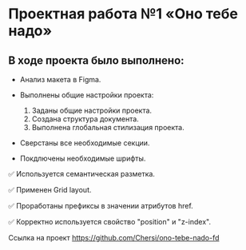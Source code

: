 # Проектная работа №1 «Оно тебе надо»

## В ходе проекта было выполнено:
* Анализ макета в Figma.
* Выполнены общие настройки проекта:
    1. Заданы общие настройки проекта.    
    2. Создана структура документа.    
    3. Выполнена глобальная стилизация проекта.    

* Сверстаны все необходимые секции.
* Покдлючены необходимые шрифты.

:white_check_mark: Используется семантическая разметка.

:white_check_mark: Применен Grid layout.

:white_check_mark: Проработаны префиксы в значении атрибутов href.

:white_check_mark: Корректно используется свойство "position" и "z-index".


Ссылка на проект https://github.com/Chersi/ono-tebe-nado-fd
